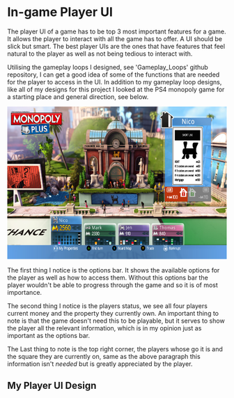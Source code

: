 <h1>In-game Player UI</h1>

The player UI of a game has to be top 3 most important features for a game. It allows the player to interact with all the game has to offer. A UI should be slick but smart. The best player UIs are the ones that have features that feel natural to the player as well as not being tedious to interact with.

Utilising the gameplay loops I designed, see 'Gameplay_Loops' github repository, I can get a good idea of some of the functions that are needed for the player to access in the UI. In addition to my gameplay loop designs, like all of my designs for this project I looked at the PS4 monopoly game for a starting place and general direction, see below.

<img src = "./Images/in-game_UI_ps4.jpg" height = "350" width = "600"/>

The first thing I notice is the options bar. It shows the available options for the player as well as how to access them. Without this options bar the player wouldn't be able to progress through the game and so it is of most importance.

The second thing I notice is the players status, we see all four players current money and the property they currently own. An important thing to note is that the game doesn't need this to be playable, but it serves to show the player all the relevant information, which is in my opinion just as important as the options bar.

The Last thing to note is the top right corner, the players whose go it is and the square they are currently on, same as the above paragraph this information isn't _needed_ but is greatly appreciated by the player.

<h2>My Player UI Design</h2>
